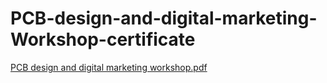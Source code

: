 # PCB-design-and-digital-marketing-Workshop-certificate
[PCB design and digital marketing workshop.pdf](https://github.com/user-attachments/files/20261968/PCB.design.and.digital.marketing.workshop.pdf)
